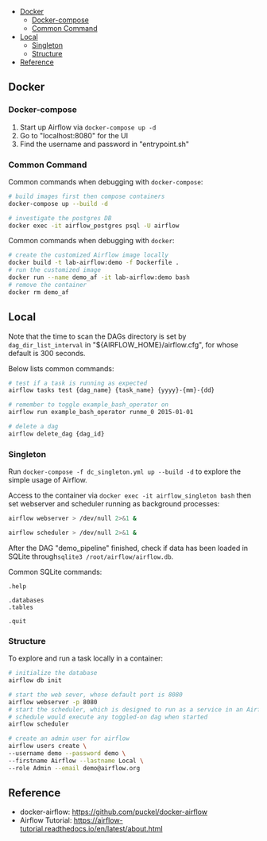 
- [Docker](#docker)
  - [Docker-compose](#docker-compose)
  - [Common Command](#common-command)
- [Local](#local)
  - [Singleton](#singleton)
  - [Structure](#structure)
- [Reference](#reference)


## Docker

### Docker-compose

1. Start up Airflow via `docker-compose up -d`
1. Go to "localhost:8080" for the UI
1. Find the username and password in "entrypoint.sh"

### Common Command

Common commands when debugging with `docker-compose`:

```sh
# build images first then compose containers
docker-compose up --build -d

# investigate the postgres DB
docker exec -it airflow_postgres psql -U airflow
```

Common commands when debugging with `docker`:

```sh
# create the customized Airflow image locally
docker build -t lab-airflow:demo -f Dockerfile .
# run the customized image
docker run --name demo_af -it lab-airflow:demo bash
# remove the container
docker rm demo_af
```


## Local

Note that the time to scan the DAGs directory is set by `dag_dir_list_interval` in "${AIRFLOW_HOME}/airflow.cfg", for whose default is 300 seconds.

Below lists common commands:
```sh
# test if a task is running as expected
airflow tasks test {dag_name} {task_name} {yyyy}-{mm}-{dd}

# remember to toggle example_bash_operator on
airflow run example_bash_operator runme_0 2015-01-01

# delete a dag
airflow delete_dag {dag_id}
```

### Singleton

Run `docker-compose -f dc_singleton.yml up --build -d` to explore the simple usage of Airflow.

Access to the container via `docker exec -it airflow_singleton bash` then set webserver and scheduler running as background processes:
```sh
airflow webserver > /dev/null 2>&1 &

airflow scheduler > /dev/null 2>&1 &
```

After the DAG "demo_pipeline" finished, check if data has been loaded in SQLite through`sqlite3 /root/airflow/airflow.db`.

Common SQLite commands:
```
.help

.databases
.tables

.quit
```

### Structure

To explore and run a task locally in a container:
```sh
# initialize the database
airflow db init

# start the web sever, whose default port is 8080
airflow webserver -p 8080
# start the scheduler, which is designed to run as a service in an Airflow production environment
# schedule would execute any toggled-on dag when started
airflow scheduler

# create an admin user for airflow
airflow users create \
--username demo --password demo \
--firstname Airflow --lastname Local \
--role Admin --email demo@airflow.org
```


## Reference
- docker-airflow: https://github.com/puckel/docker-airflow
- Airflow Tutorial: https://airflow-tutorial.readthedocs.io/en/latest/about.html
